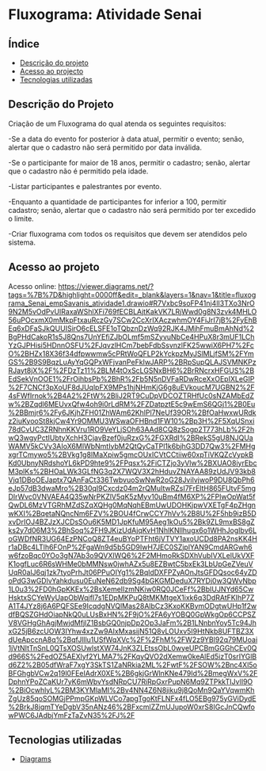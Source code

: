 # Fluxograma: Atividade Senai

## Índice
* [Descrição do projeto](#descricao-do-projeto)
* [Acesso ao projecto](#acesso-ao-projeto)
* [Tecnologias utilizadas](#tecnologias-utilizadas)

## Descrição do Projeto
Criação de um Fluxograma do qual atenda  os seguintes requisitos:

-Se a data do evento for posterior à data atual, permitir o evento; senão, alertar que o cadastro não será permitido por data inválida.

-Se o participante for maior de 18 anos, permitir o cadastro; senão, alertar que o cadastro não é permitido pela idade.

-Listar participantes e palestrantes por evento.

-Enquanto a quantidade de participantes for inferior a 100, permitir cadastro; senão, alertar que o cadastro não será permitido por ter excedido o limite.

-Criar fluxograma com todos os requisitos que devem ser atendidos pelo sistema.

## Acesso ao projeto
Acesso online: https://viewer.diagrams.net/?tags=%7B%7D&highlight=0000ff&edit=_blank&layers=1&nav=1&title=fluxograma_Senai_empSavanis_atividade1.drawio#R7Vxbc9soFP41nj4lI3TXo3NrO9N2M5vOdPvUIRaxaWShlXFi769fECBLAjtKakVK7LRjWwd0g8N3zvk4MHLO56uPOcxmX0mMkpFtxauRczGy7SCw2CcXrIXAczwhmOY4FiJrI7jB%2FyEhBEq6xDFaSJkQUUISirO6cELSFE1oTQbznDzWq92RJK4JMjhFmuBmAhNd%2BgPHdCakoR1s5J8Qns7UnYEfiZJbOLmf5mSZyvuNbCe4HPuX8r3mUF1LChYzGJPHisi5HDnnOSFU%2FJqvzlHCm7bebFdbSsvnzlFK25wwiX6PH7%2FcO%2BHZx18X36f34dfpwwmw5cPRtWoQFLP2kYckpzMyJSlMLjfSM%2FYmGS%2B9S9BqzLuAyYqGQPxWFjvanPeFkIwJARP%2BRpSupQLAJSVMNKPzRJayt8jX%2F%2FDzTz11%2BLM4tOxScLGSNxBH6%2BrRNcrxHFGUS%2BEdSekVnOOE1%2FrOihbsPb%2BhR%2Fb5N5nDVFaRDwRceXxOEpIXLeGIP%2F7CNCf3pXoUF8dJUqlpFX9MPs1hjNHmKjG6g8uEVkoucM7UGBN2%2F4sFWfIrnok%2B4A2%2FtW%2BliJ2RT9CuDpVDCOZTRHfUc0sNZAMbEdZw%2BZqdl6MEUvxQfw4oh9i0rLdRM%2FZDatpztE5c9wEmS6QGj1%2B0Eu%2BBmjr6%2Fy6JKjhZFH01ZhWAm62KhlPl7NeUf39OR%2BfOaHwxwURdkz2iuKyooSt8kjCw4Yr9OMMU3WSwaOFHBnd1FW10%2Bp3H%2F5XqUSnxi78dCvUC3ZRNhnKKVru1RO9VeYLjSOh63AAd8CQ8zSogp2T773hLb%2F2hwQ3wgyPctIUbtyXchH3CjavBzef0juRzxG%2FGXRdI%2BRekS5gU8NJQUaWAMV5kCVy3AIoX6MIWbNmtIybM2QtQyCaTPl1k6bjhG3DD7Qw3%2FMHgxgrTCmywo5%2BVkg1g8IMaXpiw5gmcOUxICVtCCtiiw60xpTiVKQZcVypkBKd0UbnyNRdshoYL6kPD9hte9%2FPqsx%2FiCTZjo3yVlw%2BXUAO8iyrEbcM3plKs%2BHOaLWk3GLfNG3q2X7WQV3X2hHduvZNAYAA89zUdJV93kb8Vjq1DBoOEJaptx7QAnFaCt336TwbvuoSwNwR2oG28JviIvjwoP9DU8QbPh6eJp57dB3dwaMro%2B30qI9Cxcdz04m2rQMuItwRZsI7FrEltH865FUtvF5mgDIrWvc0VNVAEA4Q35wNrPKZlV5qK5zMyv10uBm4fM6XP%2FPlwOpWat5fQwDL6MzVTGRhMZdSZqXQHg0MqNqhEBmUwUDOHKjpwVXETgF4pZHgnwKXI%2BqetaNQncNm6FZV%2BOU4fCrwCCY7hVv%2B8U%2F5hb9izB5DxvDrIOJ4BZJzXJCDsSOu6K5MD1JpKfuM95Aeg1kOu5%2Bk9ZL9mxBS8gZks2y7d06M3%2BhSoq%2FH9JKizUdAjqKvH1NhlKNllhugx6o1WHhJogIbv6LoGWDfNR3UG64EzPNCoQ8ZT4euBYoPTFht6jVTVY1axoUCDd8PA2nsKK4Hr1aDBc4LTlh6FOnP%2FgaWn9d5b5GD9IwH7JEC0SZjplYAN9CmdARGwh6w6fzoBqc0YOo3gN7Ab3o9QVXlWQ6%2F2MHmoRkSDXhVubIVXLelUkVXFK1ogfLuc6R6sWHMe0bMMNsw0jwhAZx5u8EZBwtC5bxEk3LbUpGeZVeuVUqR0alJ6qj1zk7tyoPrhJt06PPuOIYg1%2BqldDXFPZyAOnJtsGFDQsoc64yZDoPdG3wGDlvYahkdusu0EuNeN62db9Sg4bGKGMDeduX7RYDj0w3QWvNbp1L0u3%2FD0hGpKKEx%2BsXemeIIzmNKiw0RQ0JCeFf%2BbIUJNYd65CwHsktxSCYeWyUapObWqjfI7s1EDpMKPuQ8tMKMtgeX1ixk6q3DdRAtFKIhP7ZA1T4JYz8j6A6PQFSEe9IcqdgNVQlMas28AlbCz3KxoKKBymODgtwUHp1f2wdfBQSZGHdOiapNkQ0uLUsBxHN%2F9jO%2FA6yYOBQ0GpWkgOp6CCPSZV8VGHgGhAgjMwjdMfjlZ1BsbGQ0njpDp2Op3JaFm%2B1LNnbnYoy5Tc94JhxG25jB6zcUOW3IYhw4xzZw9AIxMxasijN51Q8vLOUxv5I9HtNkb8UFTBZ3XdUeApccnA8q%2BqfJlllu1USfWqXVc%2F%2FhM%2FW2z9YBl92q79MUoai1jVtNItTnSnL0QTsXOSUwlstXW74JnK3ZLEtssObL0wyeUPCBmGGGhCEv0Qd966S%2FedOZ5AEXlyf2YLMA7%2FKqyQVO2dXemw0keAlEd5izT0srIYGlBd6Z2%2B05dfWraF7xgY3SkTS1ZaNRkia2ML%2FwtF%2FSOW%2Bnc4Xl5oBFGhgbVCw2q19l0FEeIAdrX0XE%2B6gkjGrWlnKNe479Id%2BmegWxV%2FDphnYPoZCaKUr7yK6mWbvYsdNRpCU7RiRpGxrPupN6Mq9ZTPkkTIJvlI9O%2BiOcwhlyL%2BM3KYMlaMI%2Bv4NN4Z6N8jiku9j8QoMn9QaYVqwmKhZgUz85qoSOMGjPPmpGKpWLVCo7apgTgoKtFLNFx4fLO5EBg975yGViDydE%2BrkJ8jqmTYeDgbV35nANz46%2BFxcmlZZmUJupoW0xrS8IGcJnCQwfowPWC6JAdbjYmFzTaZvN35%2FJ%2F

## Tecnologias utilizadas

- [Diagrams](https://app.diagrams.net)